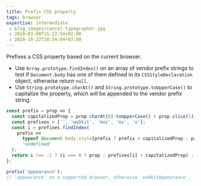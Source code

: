 ```yaml
---
title: Prefix CSS property
tags: browser
expertise: intermediate
 : blog_images/cancel-typographer.jpg
 : 2018-03-08T15:22:54+02:00
 : 2020-10-22T20:24:04+03:00
---
```


Prefixes a CSS property based on the current browser.

- Use `Array.prototype.findIndex()` on an array of vendor prefix strings to test if `Document.body` has one of them defined in its `CSSStyleDeclaration` object, otherwise return `null`.
- Use `String.prototype.charAt()` and `String.prototype.toUpperCase()` to capitalize the property, which will be appended to the vendor prefix string.

```js
const prefix = prop => {
  const capitalizedProp = prop.charAt(0).toUpperCase() + prop.slice(1);
  const prefixes = ['', 'webkit', 'moz', 'ms', 'o'];
  const i = prefixes.findIndex(
    prefix =>
      typeof document.body.style[prefix ? prefix + capitalizedProp : prop] !==
      'undefined'
  );
  return i !== -1 ? (i === 0 ? prop : prefixes[i] + capitalizedProp) : null;
};
```

```js
prefix('appearance');
// 'appearance' on a supported browser, otherwise 'webkitAppearance', 'mozAppearance', 'msAppearance' or 'oAppearance'
```

